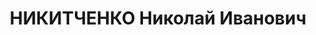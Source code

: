 ---
title: НИКИТЧЕНКО Николай Иванович
description: "Род. в 1902, Курская обл., с. Титовка, украинец, обр.: среднее, член\
  \ ВКП(б) с 1925 по 1937. Проживал: г. Днепропетровск, ул. Дзержинского, 33. В 09.1936\
  \ - зам.пред.Днепропетров.облисполкома, 22.05.1937г.избран 2 секр.Днепропетр.обкома\
  \ партии \n  Арестован 16.10.1937. Обв. по ст. 54-8, 11 УК УССР. Приговор: ВК ВС\
  \ СССР, 11.01.1938 – ВМН с конфискацией имущества. Расстрелян 12.01.1938, г.Киев.\
  \ \n  Реабилитирован ВК ВС СССР 08.02.1958"
---